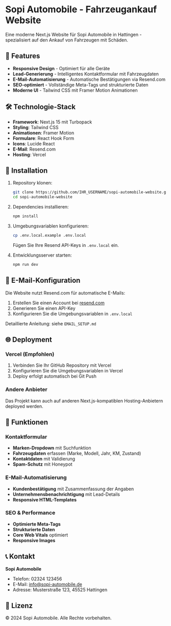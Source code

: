# Sopi Automobile - Fahrzeugankauf Website

Eine moderne Next.js Website für Sopi Automobile in Hattingen - spezialisiert auf den Ankauf von Fahrzeugen mit Schäden.

## 🚗 Features

- **Responsive Design** - Optimiert für alle Geräte
- **Lead-Generierung** - Intelligentes Kontaktformular mit Fahrzeugdaten
- **E-Mail-Automatisierung** - Automatische Bestätigungen via Resend.com
- **SEO-optimiert** - Vollständige Meta-Tags und strukturierte Daten
- **Moderne UI** - Tailwind CSS mit Framer Motion Animationen

## 🛠️ Technologie-Stack

- **Framework**: Next.js 15 mit Turbopack
- **Styling**: Tailwind CSS
- **Animationen**: Framer Motion
- **Formulare**: React Hook Form
- **Icons**: Lucide React
- **E-Mail**: Resend.com
- **Hosting**: Vercel

## 🚀 Installation

1. Repository klonen:
   ```bash
   git clone https://github.com/IHR_USERNAME/sopi-automobile-website.git
   cd sopi-automobile-website
   ```

2. Dependencies installieren:
   ```bash
   npm install
   ```

3. Umgebungsvariablen konfigurieren:
   ```bash
   cp .env.local.example .env.local
   ```
   
   Fügen Sie Ihre Resend API-Keys in `.env.local` ein.

4. Entwicklungsserver starten:
   ```bash
   npm run dev
   ```

## 📧 E-Mail-Konfiguration

Die Website nutzt Resend.com für automatische E-Mails:

1. Erstellen Sie einen Account bei [resend.com](https://resend.com)
2. Generieren Sie einen API-Key
3. Konfigurieren Sie die Umgebungsvariablen in `.env.local`

Detaillierte Anleitung: siehe `EMAIL_SETUP.md`

## 🌐 Deployment

### Vercel (Empfohlen)
1. Verbinden Sie Ihr GitHub Repository mit Vercel
2. Konfigurieren Sie die Umgebungsvariablen in Vercel
3. Deploy erfolgt automatisch bei Git Push

### Andere Anbieter
Das Projekt kann auch auf anderen Next.js-kompatiblen Hosting-Anbietern deployed werden.

## 📱 Funktionen

### Kontaktformular
- **Marken-Dropdown** mit Suchfunktion
- **Fahrzeugdaten** erfassen (Marke, Modell, Jahr, KM, Zustand)
- **Kontaktdaten** mit Validierung
- **Spam-Schutz** mit Honeypot

### E-Mail-Automatisierung
- **Kundenbestätigung** mit Zusammenfassung der Angaben
- **Unternehmensbenachrichtigung** mit Lead-Details
- **Responsive HTML-Templates**

### SEO & Performance
- **Optimierte Meta-Tags**
- **Strukturierte Daten**
- **Core Web Vitals** optimiert
- **Responsive Images**

## 📞 Kontakt

**Sopi Automobile**
- Telefon: 02324 123456
- E-Mail: info@sopi-automobile.de
- Adresse: Musterstraße 123, 45525 Hattingen

## 📄 Lizenz

© 2024 Sopi Automobile. Alle Rechte vorbehalten.